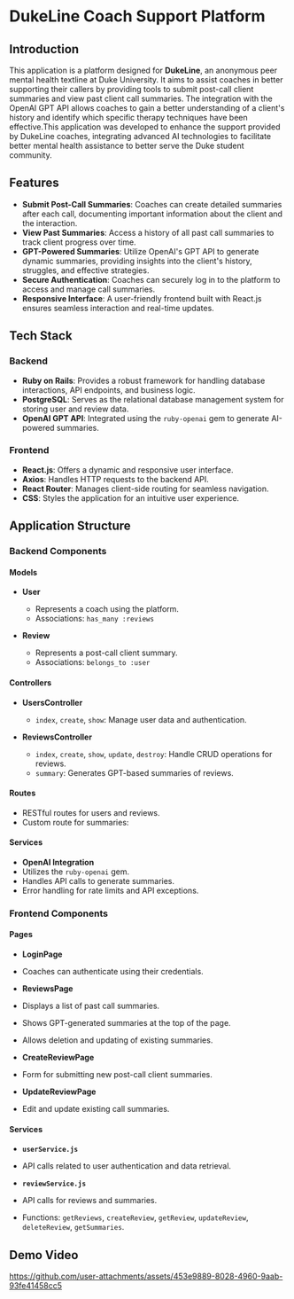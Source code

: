 # DukeLine Coach Support Platform

## Introduction

This application is a platform designed for **DukeLine**, an anonymous peer mental health textline at Duke University. It aims to assist coaches in better supporting their callers by providing tools to submit post-call client summaries and view past client call summaries. The integration with the OpenAI GPT API allows coaches to gain a better understanding of a client's history and identify which specific therapy techniques have been effective.This application was developed to enhance the support provided by DukeLine coaches, integrating advanced AI technologies to facilitate better mental health assistance to better serve the Duke student community.

## Features

- **Submit Post-Call Summaries**: Coaches can create detailed summaries after each call, documenting important information about the client and the interaction.
- **View Past Summaries**: Access a history of all past call summaries to track client progress over time.
- **GPT-Powered Summaries**: Utilize OpenAI's GPT API to generate dynamic summaries, providing insights into the client's history, struggles, and effective strategies.
- **Secure Authentication**: Coaches can securely log in to the platform to access and manage call summaries.
- **Responsive Interface**: A user-friendly frontend built with React.js ensures seamless interaction and real-time updates.

## Tech Stack

### Backend

- **Ruby on Rails**: Provides a robust framework for handling database interactions, API endpoints, and business logic.
- **PostgreSQL**: Serves as the relational database management system for storing user and review data.
- **OpenAI GPT API**: Integrated using the `ruby-openai` gem to generate AI-powered summaries.

### Frontend

- **React.js**: Offers a dynamic and responsive user interface.
- **Axios**: Handles HTTP requests to the backend API.
- **React Router**: Manages client-side routing for seamless navigation.
- **CSS**: Styles the application for an intuitive user experience.

## Application Structure

### Backend Components

#### Models

- **User**
  - Represents a coach using the platform.
  - Associations: `has_many :reviews`

- **Review**
  - Represents a post-call client summary.
  - Associations: `belongs_to :user`

#### Controllers

- **UsersController**
  - `index`, `create`, `show`: Manage user data and authentication.

- **ReviewsController**
  - `index`, `create`, `show`, `update`, `destroy`: Handle CRUD operations for reviews.
  - `summary`: Generates GPT-based summaries of reviews.

#### Routes

- RESTful routes for users and reviews.
- Custom route for summaries:


#### Services

- **OpenAI Integration**
- Utilizes the `ruby-openai` gem.
- Handles API calls to generate summaries.
- Error handling for rate limits and API exceptions.

### Frontend Components

#### Pages

- **LoginPage**
- Coaches can authenticate using their credentials.

- **ReviewsPage**
- Displays a list of past call summaries.
- Shows GPT-generated summaries at the top of the page.
- Allows deletion and updating of existing summaries.

- **CreateReviewPage**
- Form for submitting new post-call client summaries.

- **UpdateReviewPage**
- Edit and update existing call summaries.

#### Services

- **`userService.js`**
- API calls related to user authentication and data retrieval.

- **`reviewService.js`**
- API calls for reviews and summaries.
- Functions: `getReviews`, `createReview`, `getReview`, `updateReview`, `deleteReview`, `getSummaries`.

## Demo Video

https://github.com/user-attachments/assets/453e9889-8028-4960-9aab-93fe41458cc5


